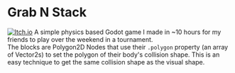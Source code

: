 # Grab N Stack
[![Itch.io](https://raw.githubusercontent.com/free-icons/free-icons/master/svgs/brands-itch-io.svg)](https://myjeandev.itch.io/grab-n-stack-co-op)
A simple physics based Godot game I made in ~10 hours for my friends to play over the weekend in a tournament.  
The blocks are Polygon2D Nodes that use their `.polygon` property (an array of Vector2s) to set the polygon of their body's collision shape. This is an easy technique to get the same collision shape as the visual shape.
